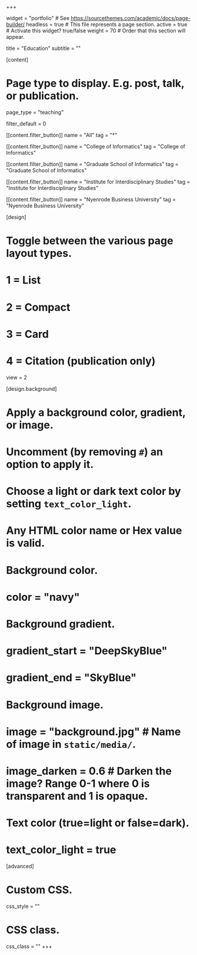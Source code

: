 +++

widget = "portfolio"  # See https://sourcethemes.com/academic/docs/page-builder/
headless = true  # This file represents a page section.
active = true  # Activate this widget? true/false
weight = 70  # Order that this section will appear.

title = "Education"
subtitle = ""

[content]
  # Page type to display. E.g. post, talk, or publication.
  page_type = "teaching"


  filter_default = 0

  [[content.filter_button]]
  name = "All"
  tag = "*"

  [[content.filter_button]]
  name = "College of Informatics"
  tag = "College of Informatics"

  [[content.filter_button]]
  name = "Graduate School of Informatics"
  tag = "Graduate School of Informatics"

  [[content.filter_button]]
  name = "Institute for Interdisciplinary Studies"
  tag = "Institute for Interdisciplinary Studies"

  [[content.filter_button]]
  name = "Nyenrode Business University"
  tag = "Nyenrode Business University"



[design]
  # Toggle between the various page layout types.
  #   1 = List
  #   2 = Compact
  #   3 = Card
  #   4 = Citation (publication only)
  view =    2

[design.background]
  # Apply a background color, gradient, or image.
  #   Uncomment (by removing `#`) an option to apply it.
  #   Choose a light or dark text color by setting `text_color_light`.
  #   Any HTML color name or Hex value is valid.

  # Background color.
  # color = "navy"

  # Background gradient.
  # gradient_start = "DeepSkyBlue"
  # gradient_end = "SkyBlue"

  # Background image.
  # image = "background.jpg"  # Name of image in `static/media/`.
  # image_darken = 0.6  # Darken the image? Range 0-1 where 0 is transparent and 1 is opaque.

  # Text color (true=light or false=dark).
  # text_color_light = true

[advanced]
 # Custom CSS.
 css_style = ""

 # CSS class.
 css_class = ""
+++